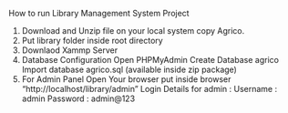 How to run Library Management System Project
1. Download and Unzip file on your local system copy Agrico.
2. Put library folder inside root directory
3. Downlaod Xammp Server
4. Database Configuration
   Open PHPMyAdmin
   Create Database agrico
   Import database agrico.sql (available inside zip package)
5. For Admin Panel Open Your browser put inside browser “http://localhost/library/admin”
   Login Details for admin :
    Username : admin
    Password : admin@123
